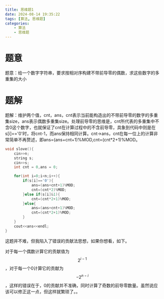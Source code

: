 ```yaml
---
title: 思维题1
date: 2024-08-14 19:35:22
tags: [算法, 思维题]
categories: 
	- 算法
	- 思维题
---
```

# 题意
题意：给一个数字字符串，要求按相对序构建不带前导零的偶数，求这些数字的多重集的大小

# 题解
题解：维护两个值，cnt，ans，cnt表示当前能构造出的不带前导零的数字的多重集size，ans表示偶数多重集size。处理前导零的思维是，cnt所代表的多重集中不含0这个数字，也就保证了cnt在计算过程中的不含前导零，具象到代码中则是在s[i]=='0'时，将cnt-1，而ans保持相同计算。cnt->ans，cnt在每一位上的计算非常简单不再赘述，即ans=(ans+cnt+1)%MOD,cnt=(cnt*2+1)%MOD。

```cpp
void slove(){
    cin>>n;
    string s;
    cin>>s;
    int cnt = 0,ans = 0;

    for(int i=0;i<n;i++){
        if(s[i]=='0'){
            ans=(ans+cnt+1)%MOD;
            cnt=(cnt*2)%MOD;
        }else if(s[i]&1){
            cnt=(cnt*2+1)%MOD;
        }else{
            ans=(ans+cnt+1)%MOD;
            cnt=(cnt*2+1)%MOD;
        }
    }
    cout<<ans<<endl;
}
```

这题并不难，但我陷入了错误的贡献法思想，如果你想看，如下。

对于每一个偶数计算它的贡献值为$$2^{i-1}$$，对于每一个0计算它的贡献为$$-2^{n-i}$$，这样的错误在于，0的贡献并不准确，同时计算了奇数的前导零数量。虽然说应该可以修正这一点，但这样就繁琐了。。